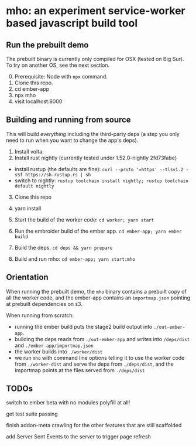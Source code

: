 # mho: an experiment service-worker based javascript build tool

## Run the prebuilt demo

The prebuilt binary is currently only compiled for OSX (tested on Big Sur). To try on another OS, see the next section.

0. Prerequisite: Node with `npx` command.
1. Clone this repo.
2. cd ember-app
3. npx mho
4. visit localhost:8000

## Building and running from source

This will build _everything_ including the third-party deps (a step you only need to run when you want to change the app's deps).

1. Install volta.
2. Install rust nightly (currently tested under 1.52.0-nightly 2fd73fabe)

- install rustup (the defaults are fine): `curl --proto '=https' --tlsv1.2 -sSf https://sh.rustup.rs | sh`
- switch to nightly: `rustup toolchain install nightly; rustup toolchain default nightly`

3. Clone this repo

4. yarn install

5. Start the build of the worker code: `cd worker; yarn start`

6. Run the embroider build of the ember app. `cd ember-app; yarn ember build`

7. Build the deps. `cd deps && yarn prepare`

8. Build and run mho: `cd ember-app; yarn start:mho`

## Orientation

When running the prebuilt demo, the `mho` binary contains a prebuilt copy of all the worker code, and the ember-app contains an `importmap.json` pointing at prebuilt dependencies on s3.

When running from scratch:

- running the ember build puts the stage2 build output into `./out-ember-app`.
- building the deps reads from `./out-ember-app` and writes into `/deps/dist` and `./ember-app/importmap.json`
- the worker builds into `./worker/dist`
- we run `mho` with command line options telling it to use the worker code from `./worker-dist` and serve the deps from `./deps/dist`, and the importmap points at the files served from `./deps/dist`

## TODOs

switch to ember beta with no modules polyfill at all!

get test suite passing

finish addon-meta crawling for the other features that are still scaffolded

add Server Sent Events to the server to trigger page refresh
